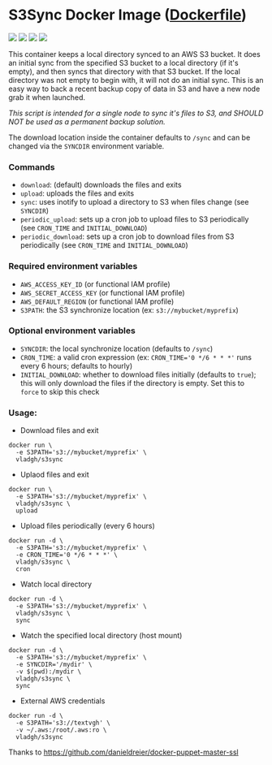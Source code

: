 # S3Sync Docker Image ([Dockerfile](https://github.com/vladgh/docker_base_images/tree/master/s3sync))
[![](https://images.microbadger.com/badges/image/vladgh/s3sync.svg)](https://microbadger.com/images/vladgh/s3sync "Get your own image badge on microbadger.com")
[![](https://images.microbadger.com/badges/version/vladgh/s3sync.svg)](https://microbadger.com/images/vladgh/s3sync "Get your own version badge on microbadger.com")
[![](https://images.microbadger.com/badges/commit/vladgh/s3sync.svg)](https://microbadger.com/images/vladgh/s3sync "Get your own version badge on microbadger.com")
[![](https://images.microbadger.com/badges/license/vladgh/s3sync.svg)](https://microbadger.com/images/vladgh/s3sync "Get your own license badge on microbadger.com")

This container keeps a local directory synced to an AWS S3 bucket.
It does an initial sync from the specified S3 bucket to a local directory (if it's empty), and then syncs that directory with that S3 bucket. If the local directory was not empty to begin with, it will not do an initial sync.
This is an easy way to back a recent backup copy of data in S3 and have a new node grab it when launched.

_This script is intended for a single node to sync it's files to S3, and SHOULD NOT be used as a permanent backup solution._

The download location inside the container defaults to `/sync` and can be changed via the `SYNCDIR` environment variable.

### Commands
- `download`: (default) downloads the files and exits
- `upload`: uploads the files and exits
- `sync`: uses inotify to upload a directory to S3 when files change (see `SYNCDIR`)
- `periodic_upload`: sets up a cron job to upload files to S3 periodically (see `CRON_TIME` and `INITIAL_DOWNLOAD`)
- `periodic_download`: sets up a cron job to download files from S3 periodically (see `CRON_TIME` and `INITIAL_DOWNLOAD`)

### Required environment variables
- `AWS_ACCESS_KEY_ID` (or functional IAM profile)
- `AWS_SECRET_ACCESS_KEY` (or functional IAM profile)
- `AWS_DEFAULT_REGION` (or functional IAM profile)
- `S3PATH`: the S3 synchronize location (ex: `s3://mybucket/myprefix`)

### Optional environment variables
- `SYNCDIR`: the local synchronize location (defaults to `/sync`)
- `CRON_TIME`: a valid cron expression (ex: `CRON_TIME='0 */6 * * *'` runs every 6 hours; defaults to hourly)
- `INITIAL_DOWNLOAD`: whether to download files initially (defaults to `true`); this will only download the files if the directory is empty. Set this to `force` to skip this check

### Usage:

- Download files and exit
```
docker run \
  -e S3PATH='s3://mybucket/myprefix' \
  vladgh/s3sync
```

- Uplaod files and exit
```
docker run \
  -e S3PATH='s3://mybucket/myprefix' \
  vladgh/s3sync \
  upload
```

- Upload files periodically (every 6 hours)
```
docker run -d \
  -e S3PATH='s3://mybucket/myprefix' \
  -e CRON_TIME='0 */6 * * *' \
  vladgh/s3sync \
  cron
```

- Watch local directory
```
docker run -d \
  -e S3PATH='s3://mybucket/myprefix' \
  vladgh/s3sync \
  sync
```

- Watch the specified local directory (host mount)
```
docker run -d \
  -e S3PATH='s3://mybucket/myprefix' \
  -e SYNCDIR='/mydir' \
  -v $(pwd):/mydir \
  vladgh/s3sync \
  sync
```

- External AWS credentials
```
docker run -d \
  -e S3PATH='s3://textvgh' \
  -v ~/.aws:/root/.aws:ro \
  vladgh/s3sync
```

Thanks to https://github.com/danieldreier/docker-puppet-master-ssl
